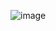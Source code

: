 ![image](https://github.com/MMadejsza/Architecture_and_Design-_--_Coursework/assets/71176618/4a49562f-22b8-4de3-9ab3-8bc0b7180250)


